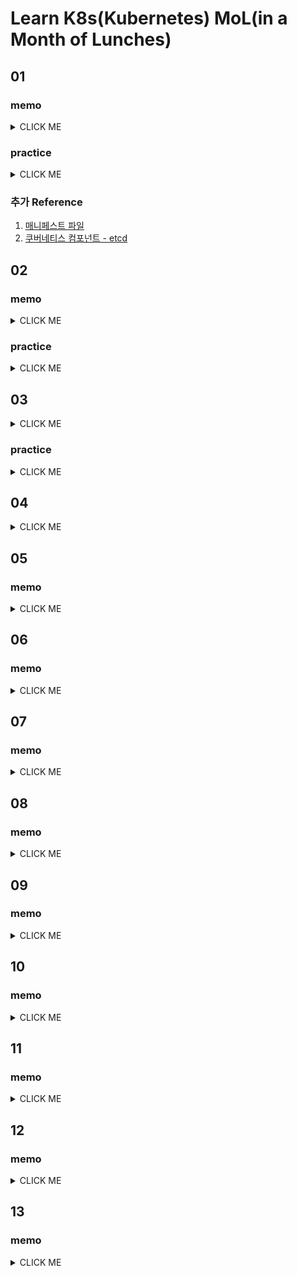 # Learn K8s(Kubernetes) MoL(in a Month of Lunches)

## 01

### memo
<details><summary>CLICK ME</summary>
<p>


Kuberntes는 컨테이너를 실행하기 위한 플랫폼으로 컨테이너화(containzred)된 애플리케이션을 위해 아래와 같은 기능을 제공한다.
* 컨테이너화된 애플리케이션의 실행
* 순차적 업데이트
* 서비스 레벨 유지 
* 수요에 따른 스케일 확장
<br><br>

Kubernetes에는 두개의 핵심 개념이 있다.
1. 애플리케이션 정의를 위한 `API`
2. 애플리케이션 실행을 위한 `클러스터`
<br><br>

YAML 파일에 앱을 정의하고 Kubernetes에 전달함으로써, Kubernetes는 YAML 파일에 정의된 항목을 수행한다. 
* 사용자는 애플리케이션의 구조를 정의하는 역할
* 정의된 애플리케이션의 실행 및 관리는 Kuberntes의 역할
* YAML 파일을 애플리케이션을 제공하는 모든 컴포넌트의 목록을 담고있는 의미에서 애플리케이션 `매니페스트(manifest)`라고도 부름
  > 매니페스트 파일(manifest file)은 컴퓨팅에서 집합의 일부 또는 논리정연한 단위인 파일들의 그룹을 위한 메타데이터를 포함하는 파일이다. - wikipedia (1)

<br>

Kubernetes 클러스터에는 분산데이터베이스가 있다.
* 애플리케이션에 대한 설정 파일과 API 키 그리고 연결 자격 증명과 같은 데이터를 저장
* Kubernets 클러스터 데이터는 etcd라는 일관적이고 고가용성을 갖는 key-value 저장소를 사용 (2)
<br><br>


</p>
</details>

### practice
<details><summary>CLICK ME</summary>
<p>
  
  
실습을 위한 Kubernetes 구성이 필요한데, macOS 기준으로 [Docker Desktop](https://hub.docker.com/editions/community/docker-ce-desktop-mac) 설치 후 Dashboard에서 kubernetes를 활성화할 수 있다. 

```shell
$ kubectl get nodes
NAME             STATUS   ROLES    AGE   VERSION
docker-desktop   Ready    master   13d   v1.19.3
```


</p>
</details>

### 추가 Reference
1. [매니페스트 파일](https://ko.wikipedia.org/wiki/%EB%A7%A4%EB%8B%88%ED%8E%98%EC%8A%A4%ED%8A%B8_%ED%8C%8C%EC%9D%BC)
2. [쿠버네티스 컴포넌트 - etcd](https://kubernetes.io/ko/docs/concepts/overview/components/#etcd)

## 02

### memo
<details><summary>CLICK ME</summary>
<p>
  
  
Kubernetes는 컨테이너를 클러스터의 단일 노드에서 실행되는 컴퓨팅 단위인 Pod로 래핑한다. 
* Pod에는 Kubernetes에서 관리하는 가상 IP 주소를 할당
* Pod는 단일 컨테이너 또는 다수의 컨테이너 실행이 가능
* Kubernetes는 컨테이너를 직접 실행하지 않고, 노드에 설치된 도커와 같은 컨테이너 런타임에 위임
  * Pod의 컨테이너 ID는 컨테이너를 실행하는 다른 시스템에 대한 참조 
  * CRI(Container Runtime Interface)라는 API를 이용

Controller는 다른 리소스를 관리하는 Kubernetes의 리소스다. 
* Kubernetes API와 함께 시스템의 현재 상태를 관찰하여 리소스 상태에 따라 필요한 부분을 변경
* 다양한 Controller가 있으며, Pod 관리를 위한 주요 컨트롤러로 `Deployment`가 존재
* Controller는 라벨 선택기(label selector)를 사용하여 관리하는 리소스를 식별
  * 라벨을 활용한 리소스 식별
* Controller를 통해 Pod가 할당되는 경우, Controller 부터 리소스 해제
  * Controller는 Pod를 관리하는 주체로, 관리 중인 Pod가 삭제되면 다시 복구

애플리케이션 매니페스트는 JSON 또는 YAML로 작성할 수 있다.
* 선언적으로 작성되어 Kubernets에 원하는 최종 결과를 알리고, 이를 위해 수행해야 할 작업을 결정
* 애플리케이션에 대한 복제본 수, 적용해야하는 자원 제한, 정상 구동 여부, 애플리케이션의 설정 및 데이터를 저장하는 위치등을 지정 가능
  ```yaml
  # Kubernetes API의 버전과 리소스 유형을 지정
  apiVersion: v1
  kind: Pod

  # 리소스에 대한 메타데이터에는 이름(필수) 및 라벨(선택 사항)을 지정 
  metadata:
    name: hello-kiamol-3

  # 스펙은 리소스에 대한 실제 스펙으로, Pod의 경우 최소한 컨테이너 이름 및 이미지와 함께 실행할 컨테이너를 지정 
  spec:
    containers:
      - name: web
        image: kiamol/ch02-hello-kiamol
  ```

</p>
</details>

### practice
<details><summary>CLICK ME</summary>
<p>
  
#### Pod 생성
```shell
$ kubectl run ${POD_NAME} --image=${IMAGE} ${OPTIONS}
```

#### Pod 조회 및 접근
```shell
$ kubectl get pods
$ kubectl get pod ${POD_NAME}
$ kubectl describe pod ${POD_NAME}

# Pod 접속
$ kubectl exec -it ${POD_NAME} -- sh

# Pod 로그 확인
$ kubectl logs ${POD_NAME}
```

#### Pod 삭제
```
$ kubectl delete pod ${POD_NAME}
$ kubectl delete pods --all
```

</p>
</details>

## 03
<details><summary>CLICK ME</summary>
<p>


Kubernetes는 Pod에 가상 환경의 IP 주소를 할당한다.
* Pod는 해당 IP 주소를 통해 Pod 간의 통신을 수행
* Pod의 IP는 Kubernetes API를 통해 검색

Kubernetes는 IP 주소에 서비스 이름을 매핑하기 위해 DNS 서버를 내장한다.
* 서비스에는 자체 IP 주소가 있으며, 사용자가 해당 주소로 요청하면, Kubernetes는 Pod의 실제 IP 주소로 라우팅
* 서비스와 Pod간의 링크는 Deployment와 Pod간의 링크와 같이 레이블 선택기로 설정

Kubernetes의 기본 서비스 타입은 ClusterIP로 구성된다.
* 모든 노드의 Pod가 액세스 할 수 있는 클러스터 전체 IP 주소를 생성
* IP 주소는 클러스터 내에서만 작동하며, Pod간 통신에 활용

LoadBalancer 타입의 서비스는 트래픽을 수신한 노드와 다른 노드에서 실행 중일 수 있는 Pod로 트래픽을 가져오도록 한다.
  ```yaml
  apiVersion: v1
  kind: Service
  metadata:
    name: numbers-web
  spec:
    ports:
      - port: 8080      
        targetPort: 80  
    selector:
      app: numbers-web
    type: LoadBalancer  
  ```
  * 포트 8080을 이용해 수신 대기하고, 포트 80의 Pod로 트래픽을 전달하는 LoadBalancer 서비스
  * 외에 로드밸런서에 의존하지 않는 NodePort 서비스도 존재
 
Kubernetes에서 외부로 트래픽 전달을 위해서는 ExternalName 서비스를 사용할 수 있다.
* 애플리케이션 Pod에서 로컬 이름을 사용 가능
* Kubernetes의 DNS 서버각 Pod 조회 요청시 해당 로컬 이름을 정규화된 외부 이름으로 확인
* DNS의 표준 기능인 CNAME(Canonical NAMEs)을 사용하여 구현
* 다른 옵션으로는 headless 서비스가 존재


</p>
</details>

### practice
<details><summary>CLICK ME</summary>
<p>

#### 예제 Service (`sleep2-service.yaml`)
```yaml
apiVersion: v1  
kind: Service

metadata:
  name: sleep-2 

spec:
  selector:
    app: sleep-2
  ports:
    - port: 80
```

#### Service 생성
```shell
$ kubectl apply -f sleep2-service.yaml
```

#### Service 조회
```shell
$ kubectl get svc ${SERVICE_NAME}
```

#### Service
```shell
$ kubectl delete svc ${SERVICE_NAME}
```

</p>
</details>

## 04
<details><summary>CLICK ME</summary>
<p>


Kubernetes는 ConfigMap 및 Secrets로 설정을 지원한다.
* ConfigMap은 Pod에 로드할 수 있는 일부 데이터를 저장하는 리소스
* ConfigMap이 Pod에 적용되는 시점은 애플리케이션에 다를 수 있지만, 주로 Pod가 교체하면서 적용
* Secrets는 디스크가 아닌 메모리에 저장되며, Kubernetes 내에서 권한제어 및 암호화
* Secrets에 권한이 있는 사람은 평문인 값을 확인 가능

</p>
</details>

## 05

### memo
<details><summary>CLICK ME</summary>
<p>


Kubernetes에는 Pod 지원을 위한 파일시스템이 존재한다. 
* 기본적으로 Pod에 대한 데이터는 영속적이지 않으며, 만약 Pod에 영속적인 데이터 저장을 원한다면 볼륨 생성이 필요
* 클러스터 환경에서 데이터 액세스에 대한 관리는 컴퓨팅에 대한 자원 관리보다 어려운 부분이지만 Kubernetes는 이를 위해 다양한 옵션을 지원

#### Node의 디렉토리에 매핑되는 Volume 사용
* HostPath를 사용하여 데이터를 Node에 물리적으로 저장
* Node간의 데이터를 공유하기에는 적합하지 않은 구성
* Pod에 보안상의 취약점이 있는 경우 Node까지 액세스 가능
  * 액세스 가능한 경로에서 루트 경로로 접근하는 것을 막기 위해 하위 경로에만 접근 제한하는 설정이 가능

> 보편적인 Kubernetes 클러스터 환경에서 사용하기엔 적합하지 않은 설정 

#### PersistentVolume을 사용 (정적 프로비저닝)
* PersistentVolume을 사용하여 클러스터에 스토리지를 추상화
* Pod는 PersistentVolume에 액세스하기 위해 PersistentVolumeClaim (PVC)을 사용해서 요청
  * PVC에는 액세스 모드, 스토리지 크기, 스토리지 클래스를 정의
* Kubernetes는 Claim의 요구사항에 일치하는 기존 PV를 찾으려고하며, 항목이 없는 경우 PVC를 PV에 바인딩
  * 1:1 링크로 인해 PV가 바인딩되면, 다른 PVC에서는 사용 불가
* Pod는 바인딩되지 않은 PVC를 참조하려하는 경우, PVC가 바인딩될때까지 Pending 상태로 유지

#### PersistentVolume을 사용 (동적 프로비저닝)
* PVC를 작성하면, 이를 지원하는 PV가 클러스터의 요청시 작성
* PV를 만들지 않고 PVC를 클러스터에 배포할 수 있는데, 이 경우 Kubernetes가 구동되는 플랫폼에 따라 내부 동작이 다름
  * 예) Docker Desktop의 경우 동적 프로비저닝으로 생성된 PV에 대해 기본 스토리지 클래스의 HostPath 볼륨을 사용



### 추가 Reference
* [볼륨](https://kubernetes.io/ko/docs/concepts/storage/volumes/)


</p>
</details>

## 06

### memo
<details><summary>CLICK ME</summary>
<p>


Kubernetes에서 애플리케이션 확장을 위해서는 Pod를 여러개 실행하면 된다. 
* 컴퓨팅 계층에서 네트워크 및 스토리지를 추상화하기 때문에, 동일한 앱의 복제본인 Pod를 여러개 실행하고 추상화된 계층에 연결
* 복제본인 Pod를 호출함으로써 다중 노드 클러스터에서는 여러 노드에 분산
* `ReplicaSet`을 통해 Pod의 복제본 값을 설정, 보통 `Deplyment` 컨트롤러의 `replicas` 값을 설정하는 방법으로 활용
* Kubernetes 클러스터 내에 들어오는 트래픽 처리를 위해 `LoadBalancer` 서비스를 사용 (엄밀히 따지면 Reverse Proxy)


</p>
</details>

## 07

### memo
<details><summary>CLICK ME</summary>
<p>


Kubernetes는 하나의 Pod 내에 여러 Container를 생성할 수 있다.
* Pod 내의 컨테이너들은 동일한 Pod의 IP 주소를 공유
* Pod 내의 컨테이너들은 컨테이너 내에 자체 파일 시스템을 가질 수 있고, Pod에서 볼륨을 마운트하여 데이터를 공유

컨테이너를 배포하는 형태는 다음과 같은 형태들이 있다.
* 사이드카 패턴: 애플리케이션의 주기능을 담당하는 메인 컨테이너와 메인 컨테이너를 보조하는 서브 컨테이너 구성
* 초기화 패턴: Init 컨테이너를 통해, 메인 컨테이너 실행시 필요한 정보들을 초기화 할 수 있도록 구성
* 앰배서더(ambassador) 패턴: 애플리케이션에서 네트워크를 제어할 수 있도록 구성

</p>
</details>

## 08

### memo
<details><summary>CLICK ME</summary>
<p>


Kubernetes에서 데이터 집약적인 애플리케이션을 위해서는 StatefulSets, Jobs 및 CronJobs와 같은 컨트롤을 활용할 수 있다. 
* StatefulSets: 클러스터링 구성된 애플리케이션을 다루기 위해 활용
  * 고가용성을 위해 기본 인스턴스와 보조 인스턴스로 구성된 경우, 보조 인스턴스를 시작하기 위한 논리적인 순서를 설계 가능 (초기화 패턴 활용)
  * 인스턴스를 0 ~ n까지 순서대로 생성하며, 축소해야하는 경우 역순으로 제거
  * `volumeClamTemplates`를 활용해 스토리지 계층을 추상화하여 Pod가 교체 될 때 Pod와 PVC 사이의 링크를 유지
* Jobs & CronJobs: 데이터 백업 및 조정을 위해 활용
  * `restartPolicy`를 활용해 실패에 대한 응답으로 작업의 동작을 제어
  * 동일한 다수의 Pod를 병렬로 실행하는 워크로드를 수행
  * 데이터베이스 백업 프로세스를 정기적으로 수행하는 작업


</p>
</details>

## 09

### memo
<details><summary>CLICK ME</summary>
<p>


Kubernetes에서 애플리케이션을 배포하는 경우, 애플리케이션의 업데이트를 안전하게 수행하고, 잘못된 경우 업데이트를 일시 중지하고 롤백할 수 있는 매커니즘이 있다.
* 버전이 다른 애플리케이션 간의 배포는 서로 다른 ReplicaSet으로 격리
* Rollout 기록은 단순하기 때문에 추적을 위해 버전 정보(Commit Id 등)을 추가하는것이 유용
* Hot Reload 방식으로 배포에 대한 변경을 하지 않고 ConifgMap을 이용해 애플리케이션의 설정 변경 가능
  * 이 경우 롤백 대상을 알 수 없음
  * vs. 롤백 활성화를 위해 설정 개체를 변경 불가능(immutable)하다고 가정하고, 설정이 변경되는 경우 새 설정 개체를 생성하고 해당 개체를 참조하는 배포 업데이트를 함께 릴리즈 하는 방안 존재 (경우에 따라 각각 장단점 존재)
* Rolling 업데이트의 설정 (Rolling Update 배포 전략의 경우 새 애플리케이션과 이전 버전 애플리케이션이 동시에 존재할 수 있기 때문에 충돌 방지를 위해 설정이 중요) 
  * `maxUnavailable`: 이전 ReplicaSet을 축소
  * `maxSurge`: 새로운 ReplicaSet을 확장
  * `minReadySeconds`: 배포가 대기하는 지연시간 (모든 배포에 적용하는 것을 권장)
  * `progressDeadlineSeconds`: 배포 업데이트가 진행 실패로 간주되기 전에 실행할 수 있는 시간
* DaemonSet과 StatefulSet의 경우에도 RollingUpdate를 기본값으로 갖고, OnDelete 값을 활용 할수도 있음
  * `OnDelete`: 업데이트 되는 시기를 세부적으로 제어 
* 블루-그린 배포: 이전 버전과 새 버전의 애플리케이션이 배포되어 있지만, 서비스의 레이블 선택기를 업데이트하여 하나의 버전만 선택해 운영 가능한 배포 전략
  * 두 버전의 에플리케이션을 구동하기 위한 리소스가 필요하며, 이 경우 앱의 출시 기록을 자체적으로 보존하지 않음
  * 장기적으로 Rolling Update 전략을 취해야 하지만, 초기 도입시에 유용하게 활용 가능한 전략


</p>
</details>

## 10

### memo
<details><summary>CLICK ME</summary>
<p>


Helm은 Kubernetes YAML 파일 세트를 하나의 아티팩으로 관리할 수 있도록 해주며, 이를 통해 누구나 YAML 파일 세트에 액세스할 수 있다면, 단일 Helm 명령으로 앱을 설치할 수 있다.
* `chart`: Helm의 애플리케이션 패키지
  * Kubernetes YAML 매니페스트를 포함
* `repository`: chart를 게시하는 공간
* `release`: chart를 설치하는 동작 

Helm chart 파일 구조
* `chart.yaml` 파일: 이름과 버전을 포함한 차트 메타데이터를 지정
* `values.yaml` 파일: 매개변수의 기본값 설정
* `templates` 폴더: 템플릿화된 Kubernetes 매니페스트를 포함

릴리즈 단계
1. 차트를 zip 아카이브로 패키징
2. 아카이브를 서버에 업로드
3. 레포지토리 인덱스를 업데이트하여 새 차트를 추가

특이 사항
* Helm을 사용하면 모든 작업에 대한 정교한 템플릿을 생성할 수 있다.
* Helm을 통해 동일한 YAML 세트를 여러번 배포하는 경우, Kubernetes는 동일한 리소스만 업데이트한다. 
* Helm의 워크플로우는 kubectl 워크플로우와 호환되지 않는다. 
* Helm chart는 레포지토리에 게시하기 전에 패키징해야 한다.


</p>
</details>

## 11

### memo
<details><summary>CLICK ME</summary>
<p>


Kubernetes를 이용해 Plaform-as-a-Service (PaaS)로 활용하면, CI/CD 서비스를 호스팅하는 모든 테스트 환경에 단일 클러스터를 실행하여 컨테이너 실행에 대한 복잡한 세부 정보를 처리할 수 있다.

  
</p>
</details>

## 12

### memo
<details><summary>CLICK ME</summary>
<p>


Kubernetes는 Pod 내의 애플리케이션의 상태가 정상인지 확인하기 위해 컨테이너 Probe라는 메커니즘을 제공한다.
  * Probe는 Pod 스펙에 정의되어, 주기적으로 애플리케이션의 일부를 테스트하고, 앱이 정상인지를 알려주는 표시기를 반환
  ```yaml
  spec:
  containers:
    - image: kiamol/ch03-numbers-api
      readinessProbe:                 # 1
        httpGet:
          path: /healthz              # 2
          port: 80
        periodSeconds: 5              # 3
  ```
  1. Probe는 컨테이너 수준에서 실행
  2. 애플리케이션의 /healthz 상태 URL을 HTTP GET를 통해 호출
  3. 주기적으로 호출하도록 설정 가능
  
Kubernetes는 이러한 매커니즘을 통해 애플리케이션의 비정상 상태를 감지하고, 비정상 상태일때 조치를 추가할 수 있다.
  
  
</p>
</details>

## 13

### memo
<details><summary>CLICK ME</summary>
<p>


Kubernetes 자체 로깅 시스템만으로는 부족하기 때문에, Pod 내의 애플리케이션 로그를 중앙 저장소로 보내는 로깅 프레임워크를 관리하도록 해야한다.
* 많이 사용되는 조합은 `Fluented`와 `Elasticsearch` 조합이 있다. 
  * `Fluented`: 수집기 컴포넌트
  * `Elasticsearch`: 스토리지 컴포넌트
* 애플리케이션 로그가 컨테이너 표준 출력 스트림에 기록되어 Kubernetes가 해당 로그에 액세스할 수 있어야 함
  
Kubernetes는 실행되고있는 컨테이너에서 로그를 수집해서 컨테이너를 실행하는 노드에 파일로 저장한다.
* 노드는 네임스페이스, Pod, 컨테이너 이름을 포함하는 파일 이름을 사용하여 로그를 저장
* 표준 이름 지정 시스템을 사용하여 로그 수집기가 메타데이터를 로그 항목에 추가하여 소스를 쉽게 식별 가능

Fluentd는 Pod 라벨과 이미지 태그를 추가 메타데이터로 추가하여 로그를 필터링하거나 검색하는데 활용 가능하다.
* Fluent Bit는 IoT 장치와 같은 임베디드 애플리케이션을 위해 Fluentd의 경량 버전으로 개발되었으나, Kubernetes 클러스터에서 로그 집계에 필요한 모든 기능을 포함

Elasticsearch는 index 컬렉션 항목에 document로 저장하는 오픈소스 데이터베이스다.
* index의 모든 문서에 대해 고정된 스키마를 지정하지 않기 때문에 RDB와는 매우 다른 스토리지 모델
* 데이터 항목은 고유한 필드 세트를 가질수 있으며, 다른 항목이 필드를 갖는 중앙 집중식 로깅에 적합
* REST API를 사용하여 데이터를 삽입 및 쿼리
* Kibana라는 대시보드를 제공해 저장된 데이터 시각화도 가능
  
  
</p>
</details>

